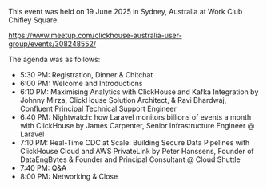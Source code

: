 This event was held on 19 June 2025 in Sydney, Australia at Work Club Chifley Square.

https://www.meetup.com/clickhouse-australia-user-group/events/308248552/

The agenda was as follows:
- 5:30 PM: Registration, Dinner & Chitchat
- 6:00 PM: Welcome and Introductions
- 6:10 PM: Maximising Analytics with ClickHouse and Kafka Integration by Johnny Mirza, ClickHouse Solution Architect, & Ravi Bhardwaj, Confluent Principal Technical Support Engineer
- 6:40 PM: Nightwatch: how Laravel monitors billions of events a month with ClickHouse by James Carpenter, Senior Infrastructure Engineer @ Laravel
- 7:10 PM: Real-Time CDC at Scale: Building Secure Data Pipelines with ClickHouse Cloud and AWS PrivateLink by Peter Hanssens, Founder of DataEngBytes & Founder and Principal Consultant @ Cloud Shuttle
- 7:40 PM: Q&A
- 8:00 PM: Networking & Close
